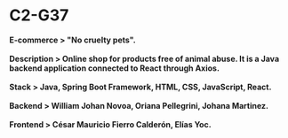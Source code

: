 # C2-G37
<strong>E-commerce<strong> > "No cruelty pets". <br><br>
<strong>Description<strong> > Online shop for products free of animal abuse. It is a Java backend application connected to React through Axios. <br><br>
<strong>Stack<strong> > Java, Spring Boot Framework, HTML, CSS, JavaScript, React. <br><br>
<strong>Backend<strong> > William Johan Novoa, Oriana Pellegrini, Johana Martinez. <br><br>
<strong>Frontend<strong> > César Mauricio Fierro Calderón, Elías Yoc.
 
